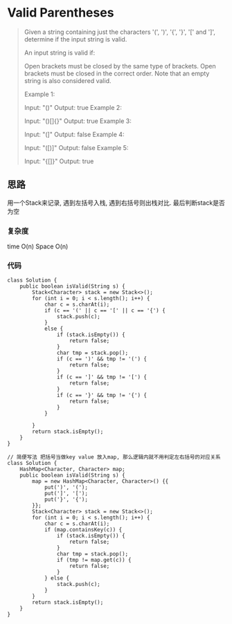 # Valid Parentheses

> Given a string containing just the characters '(', ')', '{', '}', '[' and ']', determine if the input string is valid.
> 
> An input string is valid if:
> 
> Open brackets must be closed by the same type of brackets.
> Open brackets must be closed in the correct order.
> Note that an empty string is also considered valid.
> 
> Example 1:
> 
> Input: "()"
> Output: true
> Example 2:
> 
> Input: "()[]{}"
> Output: true
> Example 3:
> 
> Input: "(]"
> Output: false
> Example 4:
> 
> Input: "([)]"
> Output: false
> Example 5:
> 
> Input: "{[]}"
> Output: true


## 思路
用一个Stack来记录, 遇到左括号入栈, 遇到右括号则出栈对比. 最后判断stack是否为空
### 复杂度
time O(n) Space O(n)
### 代码
```
class Solution {
    public boolean isValid(String s) {
        Stack<Character> stack = new Stack<>();
        for (int i = 0; i < s.length(); i++) {
            char c = s.charAt(i);
            if (c == '(' || c == '[' || c == '{') {
                stack.push(c);
            } 
            else {
                if (stack.isEmpty()) {
                    return false;
                }
                char tmp = stack.pop();
                if (c == ')' && tmp != '(') {
                    return false;
                }
                if (c == ']' && tmp != '[') {
                    return false;
                }
                if (c == '}' && tmp != '{') {
                    return false;
                }
            }

        }
        return stack.isEmpty();
    }
}

```

```
// 简便写法 把括号当做key value 放入map, 那么逻辑内就不用判定左右括号的对应关系
class Solution {
    HashMap<Character, Character> map;
    public boolean isValid(String s) {
        map = new HashMap<Character, Character>() {{
            put(')', '(');
            put(']', '[');
            put('}', '{');
        }};
        Stack<Character> stack = new Stack<>();
        for (int i = 0; i < s.length(); i++) {
            char c = s.charAt(i);
            if (map.containsKey(c)) {
                if (stack.isEmpty()) {
                    return false;
                }
                char tmp = stack.pop();
                if (tmp != map.get(c)) {
                    return false;
                }
            } else {
                stack.push(c);
            }
        }
        return stack.isEmpty();
    }
}
```